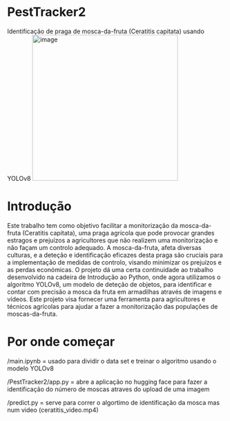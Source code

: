 # PestTracker2
Identificação de praga de mosca-da-fruta (Ceratitis capitata) usando YOLOv8
<img width="337" alt="image" src="https://github.com/rrodrigues3/PestTracker2/assets/144910121/6a50b67d-593d-4d8d-8d31-9d0d8a4a9949">


# Introdução 
Este trabalho tem como objetivo facilitar a monitorização da mosca-da-fruta (Ceratitis capitata), uma praga agrícola que pode provocar grandes estragos e prejuízos a agricultores que não realizem uma monitorização e não façam um controlo adequado. A mosca-da-fruta, afeta diversas culturas, e a deteção e identificação eficazes desta praga são cruciais para a implementação de medidas de controlo, visando minimizar os prejuízos e as perdas económicas. 
O projeto dá uma certa continuidade ao trabalho desenvolvido na cadeira de Introdução ao Python, onde agora utilizamos o algoritmo YOLOv8, um modelo de deteção de objetos, para identificar e contar com precisão a mosca da fruta em armadilhas através de imagens e vídeos. Este projeto visa fornecer uma ferramenta para agricultores e técnicos agrícolas para ajudar a fazer a monitorização das populações de moscas-da-fruta.

# Por onde começar 
/main.ipynb = usado para dividir o data set e treinar o algoritmo usando o modelo YOLOv8

/PestTracker2/app.py = abre a aplicação no hugging face para fazer a identificação do número de moscas atraves do upload de uma imagem 

/predict.py = serve para correr o algortimo de identificação da mosca mas num video (ceratitis_video.mp4)
